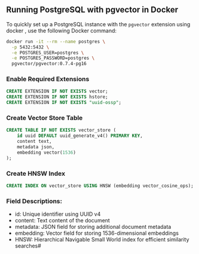 
## Running PostgreSQL with pgvector in Docker


To quickly set up a PostgreSQL instance with the `pgvector` extension using docker , use the following Docker command:

```bash
docker run -it --rm --name postgres \
  -p 5432:5432 \
  -e POSTGRES_USER=postgres \
  -e POSTGRES_PASSWORD=postgres \
  pgvector/pgvector:0.7.4-pg16
```

### Enable Required Extensions
```sql
CREATE EXTENSION IF NOT EXISTS vector;
CREATE EXTENSION IF NOT EXISTS hstore;
CREATE EXTENSION IF NOT EXISTS "uuid-ossp";
```

### Create Vector Store Table
```sql
CREATE TABLE IF NOT EXISTS vector_store (
    id uuid DEFAULT uuid_generate_v4() PRIMARY KEY,
    content text,
    metadata json,
    embedding vector(1536)
);
```

### Create HNSW Index
```sql
CREATE INDEX ON vector_store USING HNSW (embedding vector_cosine_ops);
```

### Field Descriptions:
- id: Unique identifier using UUID v4
- content: Text content of the document
- metadata: JSON field for storing additional document metadata
- embedding: Vector field for storing 1536-dimensional embeddings
- HNSW: Hierarchical Navigable Small World index for efficient similarity searches#
